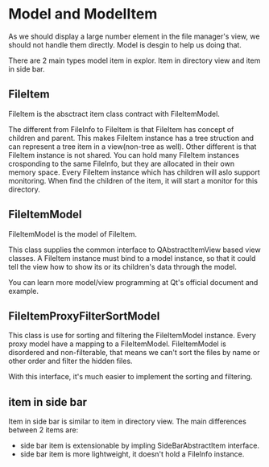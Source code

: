 # Model and ModelItem

As we should display a large number element in the file manager's view, we should not handle them directly. Model is desgin to help us doing that.

There are 2 main types model item in explor. Item in directory view and item in side bar.

## FileItem
FileItem is the absctract item class contract with FileItemModel.

The different from FileInfo to FileItem is that FileItem has concept of children and parent. This makes FileItem instance has a tree struction and can represent a tree item in a view(non-tree as well). Other different is that FileItem instance is not shared. You can hold many FileItem instances crosponding to the same FileInfo, but they are allocated in their own memory space. Every FileItem instance which has children will aslo support monitoring. When find the children of the item, it will start a monitor for this directory. 

## FileItemModel
FileItemModel is the model of FileItem.

This class supplies the common interface to QAbstractItemView based view classes. A FileItem instance must bind to a model instance, so that it could tell the view how to show its or its children's data through the model. 

You can learn more model/view programming at Qt's official document and example.

## FileItemProxyFilterSortModel
This class is use for sorting and filtering the FileItemModel instance. Every proxy model have a mapping to a FileItemModel.
FileItemModel is disordered and non-filterable, that means we can't sort the files by name or other order and filter the hidden files.

With this interface, it's much easier to implement the sorting and filtering.

## item in side bar
Item in side bar is similar to item in directory view. The main differences between 2 items are:
- side bar item is extensionable by impling SideBarAbstractItem interface.
- side bar item is more lightweight, it doesn't hold a FileInfo instance.